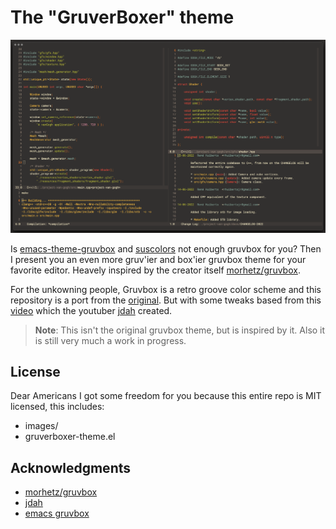 # The "GruverBoxer" theme

![Gruverboxer](./images/gruverboxer-theme-first-version.png)

Is [emacs-theme-gruvbox](https://github.com/greduan/emacs-theme-gruvbox) and
[suscolors](https://github.com/TheSuspiciousWombat/suscolors-emacs) not enough
gruvbox for you? Then I present you an even more gruv'ier and box'ier gruvbox
theme for your favorite editor. Heavely inspired by the creator itself 
[morhetz/gruvbox](https://github.com/morhetz/gruvbox).

For the unkowning people, Gruvbox is a retro groove color scheme and this 
repository is a port from the [original](https://github.com/morhetz/gruvbox).
But with some tweaks based from this [video](https://www.youtube.com/watch?v=u8wrPlpeO5A) 
which the youtuber [jdah](https://www.youtube.com/c/jdhvideo) created. 

> **Note**: This isn't the original gruvbox theme, but is inspired by it. Also
> it is still very much a work in progress.

## License
Dear Americans I got some freedom for you because this entire repo is MIT
licensed, this includes:

- images/ 
- gruverboxer-theme.el

## Acknowledgments

* [morhetz/gruvbox](https://github.com/morhetz/gruvbox)
* [jdah](https://www.youtube.com/watch?v=u8wrPlpeO5A)
* [emacs gruvbox](https://github.com/greduan/emacs-theme-gruvbox)

